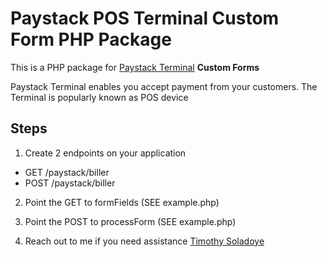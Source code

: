 # Paystack POS Terminal Custom Form PHP Package

This is a PHP package for [Paystack Terminal](https://paystack.com/terminal/) **Custom Forms** 

Paystack Terminal enables you accept payment from your customers. The Terminal is popularly known as POS device

## Steps
1. Create 2 endpoints on your application
-  GET /paystack/biller 
-  POST /paystack/biller
   
2. Point the GET to formFields (SEE example.php)

3. Point the POST to processForm (SEE example.php)

4. Reach out to me if you need assistance [Timothy Soladoye](https://timoye.crd.co/)